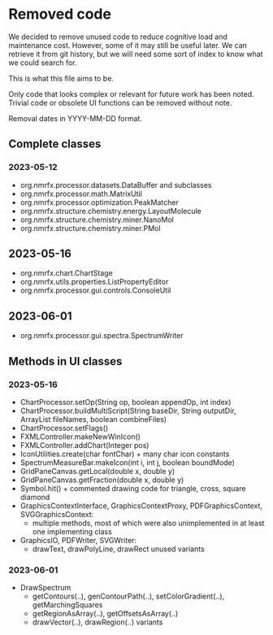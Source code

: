 # Removed code

We decided to remove unused code to reduce cognitive load and maintenance cost.
However, some of it may still be useful later.
We can retrieve it from git history, but we will need some sort of index to know what we could search for.

This is what this file aims to be.

Only code that looks complex or relevant for future work has been noted.
Trivial code or obsolete UI functions can be removed without note.

Removal dates in YYYY-MM-DD format.

## Complete classes

### 2023-05-12

* org.nmrfx.processor.datasets.DataBuffer and subclasses
* org.nmrfx.processor.math.MatrixUtil
* org.nmrfx.processor.optimization.PeakMatcher
* org.nmrfx.structure.chemistry.energy.LayoutMolecule
* org.nmrfx.structure.chemistry.miner.NanoMol
* org.nmrfx.structure.chemistry.miner.PMol

## 2023-05-16

* org.nmrfx.chart.ChartStage
* org.nmrfx.utils.properties.ListPropertyEditor
* org.nmrfx.processor.gui.controls.ConsoleUtil

## 2023-06-01

* org.nmrfx.processor.gui.spectra.SpectrumWriter

## Methods in UI classes

### 2023-05-16

* ChartProcessor.setOp(String op, boolean appendOp, int index)
* ChartProcessor.buildMultiScript(String baseDir, String outputDir, ArrayList<String> fileNames, boolean combineFiles)
* ChartProcessor.setFlags()
* FXMLController.makeNewWinIcon()
* FXMLController.addChart(Integer pos)
* IconUtilities.create(char fontChar) + many char icon constants
* SpectrumMeasureBar.makeIcon(int i, int j, boolean boundMode)
* GridPaneCanvas.getLocal(double x, double y)
* GridPaneCanvas.getFraction(double x, double y)
* Symbol.hit() + commented drawing code for triangle, cross, square diamond
* GraphicsContextInterface, GraphicsContextProxy, PDFGraphicsContext, SVGGraphicsContext:
  * multiple methods, most of which were also unimplemented in at least one implementing class
* GraphicsIO, PDFWriter, SVGWriter:
  * drawText, drawPolyLine, drawRect unused variants

### 2023-06-01

* DrawSpectrum
  * getContours(..), genContourPath(..), setColorGradient(..), getMarchingSquares
  * getRegionAsArray(..), getOffsetsAsArray(..)
  * drawVector(..), drawRegion(..) variants